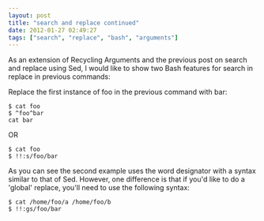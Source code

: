 ```yaml
---
layout: post
title: "search and replace continued"
date: 2012-01-27 02:49:27
tags: ["search", "replace", "bash", "arguments"]
---
```


As an extension of Recycling Arguments and the previous post on search and
replace using Sed, I would like to show two Bash features for search in replace
in previous commands:


Replace the first instance of foo in the previous command with bar:
```
$ cat foo
$ ^foo^bar
cat bar
```

OR

```
$ cat foo
$ !!:s/foo/bar
```


As you can see the second example uses the word designator with a syntax
similar to that of Sed. However, one difference is that if you'd like to do a
'global' replace, you'll need to use the following syntax:

```
$ cat /home/foo/a /home/foo/b
$ !!:gs/foo/bar
```

